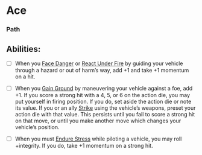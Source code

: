 # Ace
### Path


## Abilities:
- [ ] When you [Face Danger](5_Moves/Adventure/Face_Danger.md) or [React Under Fire](React_Under_Fire.md) by guiding your vehicle through a hazard or out of harm’s way, add +1 and take +1 momentum on a hit.

- [ ] When you [Gain Ground](Gain_Ground.md) by maneuvering your vehicle against a foe, add +1. If you score a strong hit with a 4, 5, or 6 on the action die, you may put yourself in firing position. If you do, set aside the action die or note its value. If you or an ally [Strike](Strike.md) using the vehicle’s weapons, preset your action die with that value. This persists until you fail to score a strong hit on that move, or until you make another move which changes your vehicle’s position.

- [ ] When you must [Endure Stress](Endure_Stress.md) while piloting a vehicle, you may roll +integrity. If you do, take +1 momentum on a strong hit.


